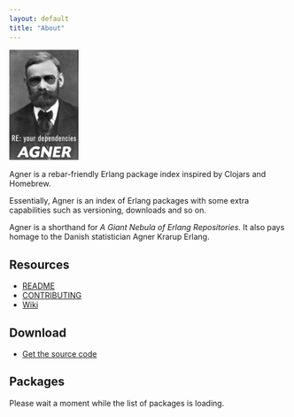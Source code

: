 ```yaml
---
layout: default
title: "About"
---
```


<img src="images/agner.jpg" width="125"></img>

Agner is a rebar-friendly Erlang package index inspired by Clojars and
Homebrew.

Essentially, Agner is an index of Erlang packages with some extra
capabilities such as versioning, downloads and so on.

Agner is a shorthand for *A Giant Nebula of Erlang Repositories*. It
also pays homage to the Danish statistician Agner Krarup Erlang.

Resources
---------

* [README](https://github.com/agner/agner#readme)
* [CONTRIBUTING](https://github.com/agner/agner/blob/master/CONTRIBUTING.md)
* [Wiki](https://github.com/agner/agner/wiki)

Download
--------

* [Get the source code](https://github.com/agner/agner)

Packages
--------

Please wait a moment while the list of packages is loading.
